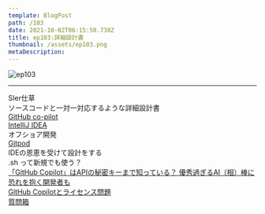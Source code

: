 ```yaml
---
template: BlogPost
path: /103
date: 2021-10-02T06:15:50.738Z
title: ep103:詳細設計書
thumbnail: /assets/ep103.png
metaDescription:
---
```

![ep103](/assets/ep103.png)


***

SIer仕草  
ソースコードと一対一対応するような詳細設計書  
[GitHub co-pilot](https://copilot.github.com/)  
[IntelliJ IDEA ](https://www.jetbrains.com/ja-jp/idea/)  
オフショア開発  
[Gitpod](https://www.gitpod.io/)  
IDEの恩恵を受けて設計をする  
.sh って新規でも使う？  
[「GitHub Copilot」はAPIの秘密キーまで知っている？ 優秀過ぎるAI（相）棒に恐れを抱く開発者も](https://forest.watch.impress.co.jp/docs/serial/yajiuma/1336988.html)  
[GitHub Copilotとライセンス問題](https://kotamorishita.com/github-copilot-copyright-issue/)  
[質問箱](https://peing.net/ja/)  
